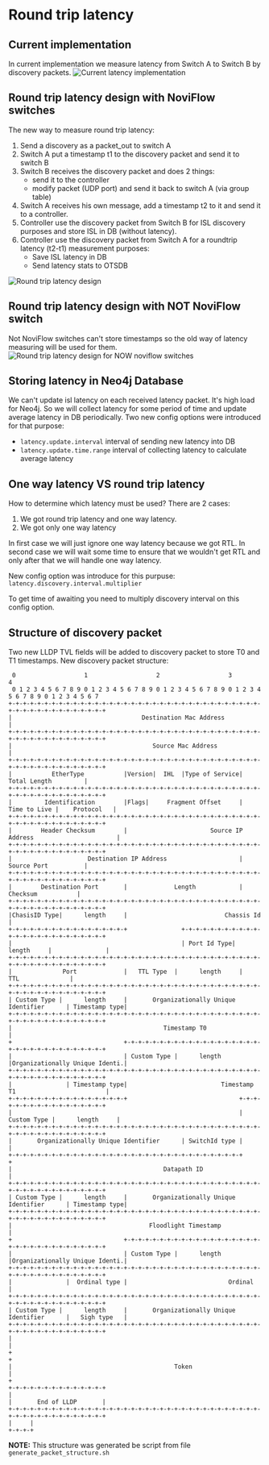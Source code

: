# Round trip latency

## Current implementation

In current implementation we measure latency from Switch A to Switch B by discovery packets.
![Current latency implementation](current_discovery.png "Current latency implementation")

## Round trip latency design with NoviFlow switches

The new way to measure round trip latency:

1) Send a discovery as a packet_out to switch A
2) Switch A put a timestamp t1 to the discovery packet and send it to switch B
3) Switch B receives the discovery packet and does 2 things: 
    * send it to the controller
    * modify packet (UDP port) and send it back to switch A (via group table)
4) Switch A receives his own message, add a timestamp t2 to it and send it to a controller.
5) Controller use the discovery packet from Switch B for ISL discovery purposes and store ISL in DB (without latency).
6) Controller use the discovery packet from Switch A for a roundtrip latency (t2-t1) measurement purposes:
    * Save ISL latency in DB
    * Send latency stats to OTSDB 

![Round trip latency design](new_discovery_noviflow_with_groups_support.png "Round trip latency design")

## Round trip latency design with NOT NoviFlow switch

Not NoviFlow switches can't store timestamps so the old way of latency measuring will be used for them.
![Round trip latency design for NOW noviflow switches](new_discovery_not_noviflow.png "Round trip latency design for NOT noviflow switches")

## Storing latency in Neo4j Database

We can't update isl latency on each received latency packet. It's high load for Neo4j.
So we will collect latency for some period of time and update average latency in DB periodically. 
Two new config options were introduced for that purpose:

* `latency.update.interval` interval of sending new latency into DB
* `latency.update.time.range` interval of collecting latency to calculate average latency

## One way latency VS round trip latency

How to determine which latency must be used?
There are 2 cases:
1. We got round trip latency and one way latency.
2. We got only one way latency

In first case we will just ignore one way latency because we got RTL.
In second case we will wait some time to ensure that we wouldn't get RTL and only after that we will handle one way latency.

New config option was introduce for this purpuse:
`latency.discovery.interval.multiplier`

To get time of awaiting you need to multiply discovery interval on this config option.

## Structure of discovery packet

Two new LLDP TVL fields will be added to discovery packet to store T0 and T1 timestamps.
New discovery packet structure:

```
 0                   1                   2                   3                   4              
 0 1 2 3 4 5 6 7 8 9 0 1 2 3 4 5 6 7 8 9 0 1 2 3 4 5 6 7 8 9 0 1 2 3 4 5 6 7 8 9 0 1 2 3 4 5 6 7
+-+-+-+-+-+-+-+-+-+-+-+-+-+-+-+-+-+-+-+-+-+-+-+-+-+-+-+-+-+-+-+-+-+-+-+-+-+-+-+-+-+-+-+-+-+-+-+-+
|                                    Destination Mac Address                                    |
+-+-+-+-+-+-+-+-+-+-+-+-+-+-+-+-+-+-+-+-+-+-+-+-+-+-+-+-+-+-+-+-+-+-+-+-+-+-+-+-+-+-+-+-+-+-+-+-+
|                                       Source Mac Address                                      |
+-+-+-+-+-+-+-+-+-+-+-+-+-+-+-+-+-+-+-+-+-+-+-+-+-+-+-+-+-+-+-+-+-+-+-+-+-+-+-+-+-+-+-+-+-+-+-+-+
|           EtherType           |Version|  IHL  |Type of Service|          Total Length         |
+-+-+-+-+-+-+-+-+-+-+-+-+-+-+-+-+-+-+-+-+-+-+-+-+-+-+-+-+-+-+-+-+-+-+-+-+-+-+-+-+-+-+-+-+-+-+-+-+
|         Identification        |Flags|     Fragment Offset     |  Time to Live |    Protocol   |
+-+-+-+-+-+-+-+-+-+-+-+-+-+-+-+-+-+-+-+-+-+-+-+-+-+-+-+-+-+-+-+-+-+-+-+-+-+-+-+-+-+-+-+-+-+-+-+-+
|        Header Checksum        |                       Source IP Address                       |
+-+-+-+-+-+-+-+-+-+-+-+-+-+-+-+-+-+-+-+-+-+-+-+-+-+-+-+-+-+-+-+-+-+-+-+-+-+-+-+-+-+-+-+-+-+-+-+-+
|                     Destination IP Address                    |          Source Port          |
+-+-+-+-+-+-+-+-+-+-+-+-+-+-+-+-+-+-+-+-+-+-+-+-+-+-+-+-+-+-+-+-+-+-+-+-+-+-+-+-+-+-+-+-+-+-+-+-+
|        Destination Port       |             Length            |            Checksum           |
+-+-+-+-+-+-+-+-+-+-+-+-+-+-+-+-+-+-+-+-+-+-+-+-+-+-+-+-+-+-+-+-+-+-+-+-+-+-+-+-+-+-+-+-+-+-+-+-+
|ChasisID Type|      length     |                           Chassis Id                          |
+-+-+-+-+-+-+-+-+-+-+-+-+-+-+-+-+               +-+-+-+-+-+-+-+-+-+-+-+-+-+-+-+-+-+-+-+-+-+-+-+-+
|                                               | Port Id Type|      length     |               |
+-+-+-+-+-+-+-+-+-+-+-+-+-+-+-+-+-+-+-+-+-+-+-+-+-+-+-+-+-+-+-+-+-+-+-+-+-+-+-+-+-+-+-+-+-+-+-+-+
|              Port             |   TTL Type  |      length     |              TTL              |
+-+-+-+-+-+-+-+-+-+-+-+-+-+-+-+-+-+-+-+-+-+-+-+-+-+-+-+-+-+-+-+-+-+-+-+-+-+-+-+-+-+-+-+-+-+-+-+-+
| Custom Type |      length     |       Organizationally Unique Identifier      | Timestamp type|
+-+-+-+-+-+-+-+-+-+-+-+-+-+-+-+-+-+-+-+-+-+-+-+-+-+-+-+-+-+-+-+-+-+-+-+-+-+-+-+-+-+-+-+-+-+-+-+-+
|                                          Timestamp T0                                         |
+                               +-+-+-+-+-+-+-+-+-+-+-+-+-+-+-+-+-+-+-+-+-+-+-+-+-+-+-+-+-+-+-+-+
|                               | Custom Type |      length     |Organizationally Unique Identi.|
+-+-+-+-+-+-+-+-+-+-+-+-+-+-+-+-+-+-+-+-+-+-+-+-+-+-+-+-+-+-+-+-+-+-+-+-+-+-+-+-+-+-+-+-+-+-+-+-+
|               | Timestamp type|                          Timestamp T1                         |
+-+-+-+-+-+-+-+-+-+-+-+-+-+-+-+-+                               +-+-+-+-+-+-+-+-+-+-+-+-+-+-+-+-+
|                                                               | Custom Type |      length     |
+-+-+-+-+-+-+-+-+-+-+-+-+-+-+-+-+-+-+-+-+-+-+-+-+-+-+-+-+-+-+-+-+-+-+-+-+-+-+-+-+-+-+-+-+-+-+-+-+
|       Organizationally Unique Identifier      | SwitchId type |                               |
+-+-+-+-+-+-+-+-+-+-+-+-+-+-+-+-+-+-+-+-+-+-+-+-+-+-+-+-+-+-+-+-+                               +
|                                          Datapath ID                                          |
+-+-+-+-+-+-+-+-+-+-+-+-+-+-+-+-+-+-+-+-+-+-+-+-+-+-+-+-+-+-+-+-+-+-+-+-+-+-+-+-+-+-+-+-+-+-+-+-+
| Custom Type |      length     |       Organizationally Unique Identifier      | Timestamp type|
+-+-+-+-+-+-+-+-+-+-+-+-+-+-+-+-+-+-+-+-+-+-+-+-+-+-+-+-+-+-+-+-+-+-+-+-+-+-+-+-+-+-+-+-+-+-+-+-+
|                                      Floodlight Timestamp                                     |
+                               +-+-+-+-+-+-+-+-+-+-+-+-+-+-+-+-+-+-+-+-+-+-+-+-+-+-+-+-+-+-+-+-+
|                               | Custom Type |      length     |Organizationally Unique Identi.|
+-+-+-+-+-+-+-+-+-+-+-+-+-+-+-+-+-+-+-+-+-+-+-+-+-+-+-+-+-+-+-+-+-+-+-+-+-+-+-+-+-+-+-+-+-+-+-+-+
|               |  Ordinal type |                            Ordinal                            |
+-+-+-+-+-+-+-+-+-+-+-+-+-+-+-+-+-+-+-+-+-+-+-+-+-+-+-+-+-+-+-+-+-+-+-+-+-+-+-+-+-+-+-+-+-+-+-+-+
| Custom Type |      length     |       Organizationally Unique Identifier      |   Sigh type   |
+-+-+-+-+-+-+-+-+-+-+-+-+-+-+-+-+-+-+-+-+-+-+-+-+-+-+-+-+-+-+-+-+-+-+-+-+-+-+-+-+-+-+-+-+-+-+-+-+
|                                                                                               |
+                                                                                               +
|                                             Token                                             |
+                                                                     +-+-+-+-+-+-+-+-+-+-+-+-+-+
|                                                                     |       End of LLDP       |
+-+-+-+-+-+-+-+-+-+-+-+-+-+-+-+-+-+-+-+-+-+-+-+-+-+-+-+-+-+-+-+-+-+-+-+-+-+-+-+-+-+-+-+-+-+-+-+-+
|     |
+-+-+-+
```

**NOTE:** This structure was generated be script from file `generate_packet_structure.sh`
